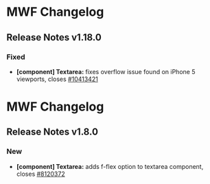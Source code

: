 # MWF Changelog
## Release Notes v1.18.0
### Fixed
* **[component] Textarea:** fixes overflow issue found on iPhone 5 viewports, closes [#10413421](https://microsoft.visualstudio.com/DefaultCollection/OSGS/_workitems?id=10413421)

# MWF Changelog
## Release Notes v1.8.0
### New
* **[component] Textarea:** adds f-flex option to textarea component, closes [#8120372](https://microsoft.visualstudio.com/DefaultCollection/OSGS/_workitems?id=8120372)

